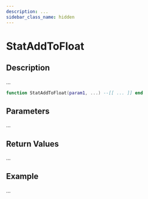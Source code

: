 ```yaml
---
description: ...
sidebar_class_name: hidden
---
```


# StatAddToFloat

## Description

...

```lua
function StatAddToFloat(param1, ...) --[[ ... ]] end
```

## Parameters

...

## Return Values

...

## Example

...


